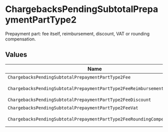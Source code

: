 # ChargebacksPendingSubtotalPrepaymentPartType2

Prepayment part: fee itself, reimbursement, discount, VAT or rounding compensation.


## Values

| Name                                                                   | Value                                                                  |
| ---------------------------------------------------------------------- | ---------------------------------------------------------------------- |
| `ChargebacksPendingSubtotalPrepaymentPartType2Fee`                     | fee                                                                    |
| `ChargebacksPendingSubtotalPrepaymentPartType2FeeReimbursement`        | fee-reimbursement                                                      |
| `ChargebacksPendingSubtotalPrepaymentPartType2FeeDiscount`             | fee-discount                                                           |
| `ChargebacksPendingSubtotalPrepaymentPartType2FeeVat`                  | fee-vat                                                                |
| `ChargebacksPendingSubtotalPrepaymentPartType2FeeRoundingCompensation` | fee-rounding-compensation                                              |